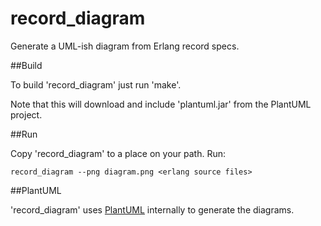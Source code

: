 record_diagram
==============

Generate a UML-ish diagram from Erlang record specs.

##Build

To build 'record_diagram' just run 'make'.

Note that this will download and include 'plantuml.jar' from the PlantUML project.

##Run

Copy 'record_diagram' to a place on your path.  Run:

    record_diagram --png diagram.png <erlang source files>

##PlantUML

'record_diagram' uses [PlantUML](http://plantuml.sourceforge.net/) internally to generate the diagrams.

